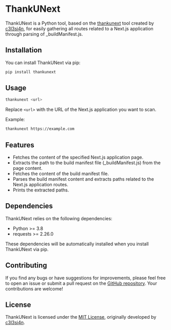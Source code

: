# ThankUNext

ThankUNext is a Python tool, based on the [thankunext](https://github.com/c3l3si4n/thankunext) tool created by [c3l3si4n](https://github.com/c3l3si4n), for easily gathering all routes related to a Next.js application through parsing of _buildManifest.js.

## Installation

You can install ThankUNext via pip:

```bash
pip install thankunext
```

## Usage

```bash
thankunext <url>
```

Replace `<url>` with the URL of the Next.js application you want to scan.

Example:

```bash
thankunext https://example.com
```

## Features

- Fetches the content of the specified Next.js application page.
- Extracts the path to the build manifest file (_buildManifest.js) from the page content.
- Fetches the content of the build manifest file.
- Parses the build manifest content and extracts paths related to the Next.js application routes.
- Prints the extracted paths.

## Dependencies

ThankUNext relies on the following dependencies:

- Python >= 3.8
- requests >= 2.26.0

These dependencies will be automatically installed when you install ThankUNext via pip.

## Contributing

If you find any bugs or have suggestions for improvements, please feel free to open an issue or submit a pull request on the [GitHub repository](https://github.com/cowsecurity/thankunext). Your contributions are welcome!

## License

ThankUNext is licensed under the [MIT License](LICENSE), originally developed by [c3l3si4n](https://github.com/c3l3si4n).
